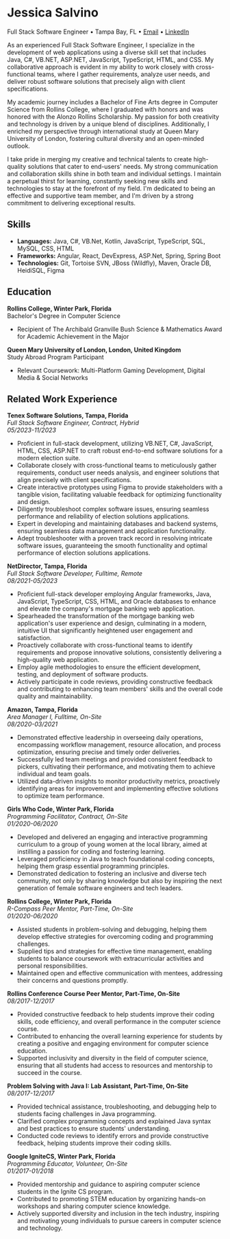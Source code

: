 # Jessica Salvino

Full Stack Software Engineer • Tampa Bay, FL • [Email](mailto:salvinojessica@gmail.com) • [LinkedIn](https://www.linkedin.com/in/jessica-salvino/)

As an experienced Full Stack Software Engineer, I specialize in the development of web applications using a diverse skill set that includes Java, C#, VB.NET, ASP.NET, JavaScript, TypeScript, HTML, and CSS. My collaborative approach is evident in my ability to work closely with cross-functional teams, where I gather requirements, analyze user needs, and deliver robust software solutions that precisely align with client specifications.

My academic journey includes a Bachelor of Fine Arts degree in Computer Science from Rollins College, where I graduated with honors and was honored with the Alonzo Rollins Scholarship. My passion for both creativity and technology is driven by a unique blend of disciplines. Additionally, I enriched my perspective through international study at Queen Mary University of London, fostering cultural diversity and an open-minded outlook.

I take pride in merging my creative and technical talents to create high-quality solutions that cater to end-users' needs. My strong communication and collaboration skills shine in both team and individual settings. I maintain a perpetual thirst for learning, constantly seeking new skills and technologies to stay at the forefront of my field. I'm dedicated to being an effective and supportive team member, and I'm driven by a strong commitment to delivering exceptional results.

## Skills

- **Languages:** Java, C#, VB.Net, Kotlin, JavaScript, TypeScript, SQL, MySQL, CSS, HTML
- **Frameworks:** Angular, React, DevExpress, ASP.Net, Spring, Spring Boot
- **Technologies:** Git, Tortoise SVN, JBoss (Wildfly), Maven, Oracle DB, HeidiSQL, Figma

## Education

**Rollins College, Winter Park, Florida**  
Bachelor's Degree in Computer Science  
- Recipient of The Archibald Granville Bush Science & Mathematics Award for Academic Achievement in the Major

**Queen Mary University of London, London, United Kingdom**  
Study Abroad Program Participant  
- Relevant Coursework: Multi-Platform Gaming Development, Digital Media & Social Networks

## Related Work Experience

**Tenex Software Solutions, Tampa, Florida**  
*Full Stack Software Engineer, Contract, Hybrid*  
*05/2023-11/2023*

- Proficient in full-stack development, utilizing VB.NET, C#, JavaScript, HTML, CSS, ASP.NET to craft robust end-to-end software solutions for a modern election suite.
- Collaborate closely with cross-functional teams to meticulously gather requirements, conduct user needs analysis, and engineer solutions that align precisely with client specifications.
- Create interactive prototypes using Figma to provide stakeholders with a tangible vision, facilitating valuable feedback for optimizing functionality and design.
- Diligently troubleshoot complex software issues, ensuring seamless performance and reliability of election solutions applications.
- Expert in developing and maintaining databases and backend systems, ensuring seamless data management and application functionality.
- Adept troubleshooter with a proven track record in resolving intricate software issues, guaranteeing the smooth functionality and optimal performance of election solutions applications.

**NetDirector, Tampa, Florida**  
*Full Stack Software Developer, Fulltime, Remote*  
*08/2021-05/2023*

- Proficient full-stack developer employing Angular frameworks, Java, JavaScript, TypeScript, CSS, HTML, and Oracle databases to enhance and elevate the company's mortgage banking web application.
- Spearheaded the transformation of the mortgage banking web application's user experience and design, culminating in a modern, intuitive UI that significantly heightened user engagement and satisfaction.
- Proactively collaborate with cross-functional teams to identify requirements and propose innovative solutions, consistently delivering a high-quality web application.
- Employ agile methodologies to ensure the efficient development, testing, and deployment of software products.
- Actively participate in code reviews, providing constructive feedback and contributing to enhancing team members' skills and the overall code quality and maintainability.

**Amazon, Tampa, Florida**  
*Area Manager I, Fulltime, On-Site*  
*08/2020-03/2021*

- Demonstrated effective leadership in overseeing daily operations, encompassing workflow management, resource allocation, and process optimization, ensuring precise and timely order deliveries.
- Successfully led team meetings and provided consistent feedback to pickers, cultivating their performance, and motivating them to achieve individual and team goals.
- Utilized data-driven insights to monitor productivity metrics, proactively identifying areas for improvement and implementing effective solutions to optimize team performance.

**Girls Who Code, Winter Park, Florida**  
*Programming Facilitator, Contract, On-Site*  
*01/2020-06/2020*

- Developed and delivered an engaging and interactive programming curriculum to a group of young women at the local library, aimed at instilling a passion for coding and fostering learning.
- Leveraged proficiency in Java to teach foundational coding concepts, helping them grasp essential programming principles.
- Demonstrated dedication to fostering an inclusive and diverse tech community, not only by sharing knowledge but also by inspiring the next generation of female software engineers and tech leaders.

**Rollins College, Winter Park, Florida**  
*R-Compass Peer Mentor, Part-Time, On-Site*  
*01/2020-06/2020*

- Assisted students in problem-solving and debugging, helping them develop effective strategies for overcoming coding and programming challenges.
- Supplied tips and strategies for effective time management, enabling students to balance coursework with extracurricular activities and personal responsibilities.
- Maintained open and effective communication with mentees, addressing their concerns and questions promptly.

**Rollins Conference Course Peer Mentor, Part-Time, On-Site**  
*08/2017-12/2017*

- Provided constructive feedback to help students improve their coding skills, code efficiency, and overall performance in the computer science course.
- Contributed to enhancing the overall learning experience for students by creating a positive and engaging environment for computer science education.
- Supported inclusivity and diversity in the field of computer science, ensuring that all students had access to resources and mentorship to succeed in the course.

**Problem Solving with Java I: Lab Assistant, Part-Time, On-Site**  
*08/2017-12/2017*

- Provided technical assistance, troubleshooting, and debugging help to students facing challenges in Java programming.
- Clarified complex programming concepts and explained Java syntax and best practices to ensure students' understanding.
- Conducted code reviews to identify errors and provide constructive feedback, helping students improve their coding skills.

**Google IgniteCS, Winter Park, Florida**  
*Programming Educator, Volunteer, On-Site*  
*01/2017-01/2018*

- Provided mentorship and guidance to aspiring computer science students in the Ignite CS program.
- Contributed to promoting STEM education by organizing hands-on workshops and sharing computer science knowledge.
- Actively supported diversity and inclusion in the tech industry, inspiring and motivating young individuals to pursue careers in computer science and technology.
